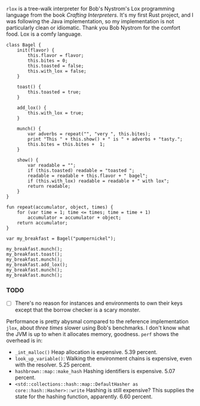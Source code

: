 `rlox` is a tree-walk interpreter for Bob's Nystrom's Lox programming language
from the book _Crafting Interpreters_. It's my first Rust project, and I was
following the Java implementation, so my implementation is not particularly
clean or idiomatic. Thank you Bob Nystrom for the comfort food. Lox is a comfy
language.

```lox
class Bagel {
    init(flavor) {
        this.flavor = flavor;
        this.bites = 0;
        this.toasted = false;
        this.with_lox = false;
    }

    toast() {
        this.toasted = true;
    }

    add_lox() {
        this.with_lox = true;
    }

    munch() {
        var adverbs = repeat("", "very ", this.bites);
        print "This " + this.show() + " is " + adverbs + "tasty.";
        this.bites = this.bites +  1;
    }

    show() {
        var readable = "";
        if (this.toasted) readable = "toasted ";
        readable = readable + this.flavor + " bagel";
        if (this.with_lox) readable = readable + " with lox";
        return readable;
    }
}

fun repeat(accumulator, object, times) {
    for (var time = 1; time <= times; time = time + 1)
        accumulator = accumulator + object;
    return accumulator;
}

var my_breakfast = Bagel("pumpernickel");

my_breakfast.munch();
my_breakfast.toast();
my_breakfast.munch();
my_breakfast.add_lox();
my_breakfast.munch();
my_breakfast.munch();
```

### TODO

- [ ] There's no reason for instances and environments to own their keys except
  that the borrow checker is a scary monster.

Performance is pretty abysmal compared to the reference implementation `jlox`,
about _three times_ slower using Bob's benchmarks. I don't know what the JVM is
up to when it allocates memory, goodness. `perf` shows the overhead is in:

- `_int_malloc()` Heap allocation is expensive. 5.39 percent.
- `look_up_variable()`: Walking the environment chains is expensive, even with
   the resolver. 5.25 percent.
- `hashbrown::map::make_hash` Hashing identifiers is expensive. 5.07 percent.
- `<std::collections::hash::map::DefaultHasher as core::hash::Hasher>::write`
   Hashing is still expensive? This supplies the state for the hashing function,
   apparently. 6.60 percent.
